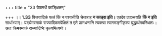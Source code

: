 +++
title = "33 येषामर्थे काङ्क्षितम्"

+++
**।। 1.33** विजयादिकं फलं किं न पश्यसीति चेत्तत्राह **न काङ्क्ष
इति।** एतदेव प्रपञ्चयति **किं न इति** सार्धाभ्याम्। यदर्थमस्माकं
राज्यादिकमपेक्षितं त एते प्राणधनानि त्यक्त्वा त्यागमङ्गीकृत्य
युद्धार्थमवस्थिताः। अतः किमस्माकं राज्यादिभिः कृत्यमित्यर्थः।  
  
  
